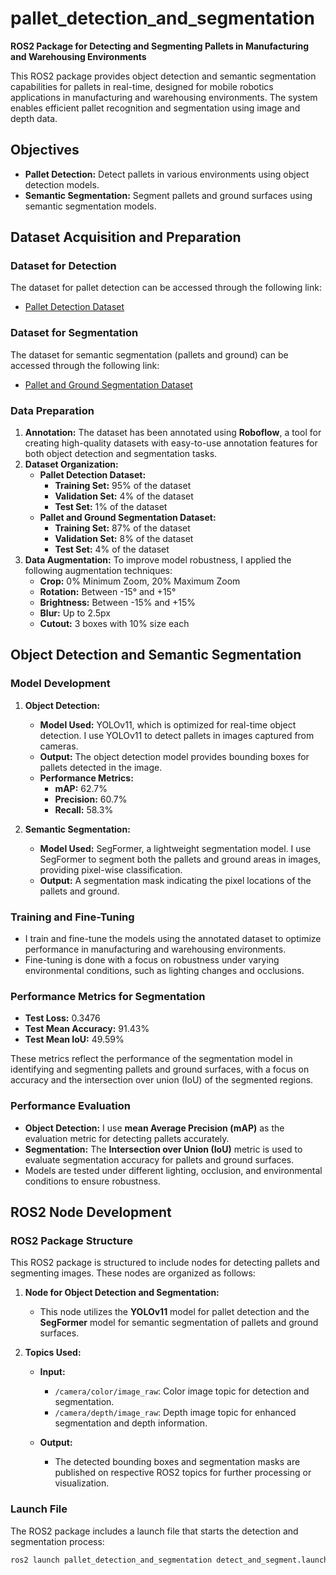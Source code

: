 # pallet_detection_and_segmentation

**ROS2 Package for Detecting and Segmenting Pallets in Manufacturing and Warehousing Environments**

This ROS2 package provides object detection and semantic segmentation capabilities for pallets in real-time, designed for mobile robotics applications in manufacturing and warehousing environments. The system enables efficient pallet recognition and segmentation using image and depth data.

## Objectives
- **Pallet Detection:** Detect pallets in various environments using object detection models.
- **Semantic Segmentation:** Segment pallets and ground surfaces using semantic segmentation models.

## Dataset Acquisition and Preparation

### Dataset for Detection
The dataset for pallet detection can be accessed through the following link:
- [Pallet Detection Dataset](https://app.roboflow.com/david-akhihiero-pvxdr/pallet-dezmj/deploy)

### Dataset for Segmentation
The dataset for semantic segmentation (pallets and ground) can be accessed through the following link:
- [Pallet and Ground Segmentation Dataset](https://app.roboflow.com/david-akhihiero-pvxdr/pallet_and_ground/3)

### Data Preparation
1. **Annotation:** The dataset has been annotated using **Roboflow**, a tool for creating high-quality datasets with easy-to-use annotation features for both object detection and segmentation tasks.
2. **Dataset Organization:**
   - **Pallet Detection Dataset:**
     - **Training Set:** 95% of the dataset
     - **Validation Set:** 4% of the dataset
     - **Test Set:** 1% of the dataset
   - **Pallet and Ground Segmentation Dataset:**
     - **Training Set:** 87% of the dataset
     - **Validation Set:** 8% of the dataset
     - **Test Set:** 4% of the dataset
3. **Data Augmentation:** To improve model robustness, I applied the following augmentation techniques:
   - **Crop:** 0% Minimum Zoom, 20% Maximum Zoom
   - **Rotation:** Between -15° and +15°
   - **Brightness:** Between -15% and +15%
   - **Blur:** Up to 2.5px
   - **Cutout:** 3 boxes with 10% size each

## Object Detection and Semantic Segmentation

### Model Development
1. **Object Detection:**
   - **Model Used:** YOLOv11, which is optimized for real-time object detection. I use YOLOv11 to detect pallets in images captured from cameras.
   - **Output:** The object detection model provides bounding boxes for pallets detected in the image.
   - **Performance Metrics:**
     - **mAP:** 62.7%
     - **Precision:** 60.7%
     - **Recall:** 58.3%

2. **Semantic Segmentation:**
   - **Model Used:** SegFormer, a lightweight segmentation model. I use SegFormer to segment both the pallets and ground areas in images, providing pixel-wise classification.
   - **Output:** A segmentation mask indicating the pixel locations of the pallets and ground.

### Training and Fine-Tuning
- I train and fine-tune the models using the annotated dataset to optimize performance in manufacturing and warehousing environments.
- Fine-tuning is done with a focus on robustness under varying environmental conditions, such as lighting changes and occlusions.

### Performance Metrics for Segmentation
- **Test Loss:** 0.3476
- **Test Mean Accuracy:** 91.43%
- **Test Mean IoU:** 49.59%

These metrics reflect the performance of the segmentation model in identifying and segmenting pallets and ground surfaces, with a focus on accuracy and the intersection over union (IoU) of the segmented regions.

### Performance Evaluation
- **Object Detection:** I use **mean Average Precision (mAP)** as the evaluation metric for detecting pallets accurately.
- **Segmentation:** The **Intersection over Union (IoU)** metric is used to evaluate segmentation accuracy for pallets and ground surfaces.
- Models are tested under different lighting, occlusion, and environmental conditions to ensure robustness.

## ROS2 Node Development

### ROS2 Package Structure

This ROS2 package is structured to include nodes for detecting pallets and segmenting images. These nodes are organized as follows:

1. **Node for Object Detection and Segmentation:**
   - This node utilizes the **YOLOv11** model for pallet detection and the **SegFormer** model for semantic segmentation of pallets and ground surfaces.
   
2. **Topics Used:**
   - **Input:**
     - `/camera/color/image_raw`: Color image topic for detection and segmentation.
     - `/camera/depth/image_raw`: Depth image topic for enhanced segmentation and depth information.
   
   - **Output:**
     - The detected bounding boxes and segmentation masks are published on respective ROS2 topics for further processing or visualization.

### Launch File

The ROS2 package includes a launch file that starts the detection and segmentation process:
```bash
ros2 launch pallet_detection_and_segmentation detect_and_segment.launch.py
